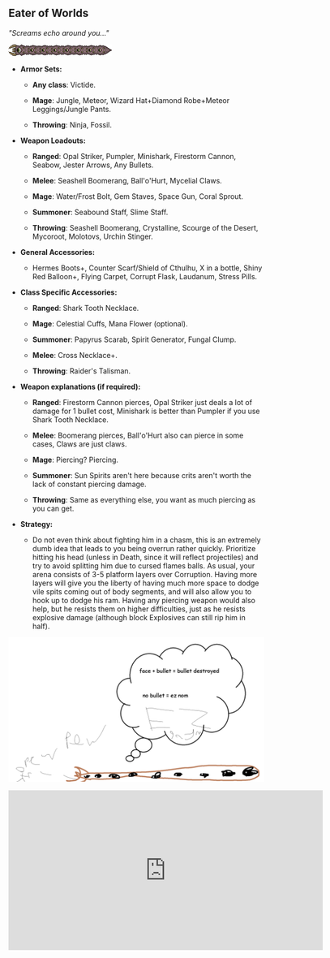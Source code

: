 ## Eater of Worlds

*"Screams echo around you..."*

![image alt text](../public/BMbpD6rCZ1qoniF20u7H2A_img_10.png)

* **Armor Sets:**

    * **Any class**: Victide.

    * **Mage**: Jungle, Meteor, Wizard Hat+Diamond Robe+Meteor Leggings/Jungle Pants.

    * **Throwing**: Ninja, Fossil.

* **Weapon Loadouts:**

    * **Ranged**: Opal Striker, Pumpler, Minishark, Firestorm Cannon, Seabow, Jester Arrows, Any Bullets.

    * **Melee**: Seashell Boomerang, Ball'o'Hurt, Mycelial Claws.

    * **Mage**: Water/Frost Bolt, Gem Staves, Space Gun, Coral Sprout.

    * **Summoner**: Seabound Staff, Slime Staff.

    * **Throwing**: Seashell Boomerang, Crystalline, Scourge of the Desert, Mycoroot, Molotovs, Urchin Stinger.

* **General Accessories:**

    * Hermes Boots+, Counter Scarf/Shield of Cthulhu, X in a bottle, Shiny Red Balloon+, Flying Carpet, Corrupt Flask, Laudanum, Stress Pills.

* **Class Specific Accessories:**

    * **Ranged**: Shark Tooth Necklace.

    * **Mage**: Celestial Cuffs, Mana Flower (optional).

    * **Summoner**: Papyrus Scarab, Spirit Generator, Fungal Clump.

    * **Melee**: Cross Necklace+.

    * **Throwing**: Raider's Talisman.

* **Weapon explanations (if required):**

    * **Ranged**: Firestorm Cannon pierces, Opal Striker just deals a lot of damage for 1 bullet cost, Minishark is better than Pumpler if you use Shark Tooth Necklace.

    * **Melee**: Boomerang pierces, Ball'o'Hurt also can pierce in some cases, Claws are just claws.

    * **Mage**: Piercing? Piercing.

    * **Summoner**: Sun Spirits aren't here because crits aren't worth the lack of constant piercing damage.

    * **Throwing**: Same as everything else, you want as much piercing as you can get.

* **Strategy:**

    * Do not even think about fighting him in a chasm, this is an extremely dumb idea that leads to you being overrun rather quickly. Prioritize hitting his head (unless in Death, since it will reflect projectiles) and try to avoid splitting him due to cursed flames balls. As usual, your arena consists of 3-5 platform layers over Corruption. Having more layers will give you the liberty of having much more space to dodge vile spits coming out of body segments, and will also allow you to hook up to dodge his ram. Having any piercing weapon would also help, but he resists them on higher difficulties, just as he resists explosive damage (although block Explosives can still rip him in half).

![image alt text](../public/EoW.png)

<iframe width="620" height="315" src="https://www.youtube.com/embed/EBmLgC1l4KU" frameborder="0" allowfullscreen></iframe>
